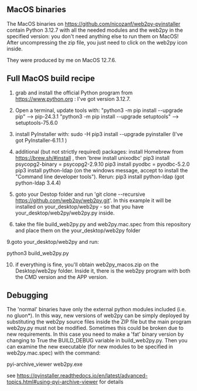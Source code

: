 ## MacOS binaries

The MacOS binaries on https://github.com/nicozanf/web2py-pyinstaller contain Python 3.12.7 with all the needed modules and the web2py in the specified version: you don't need anything else to run them on MacOS! After uncompressing the zip file, you just need to click on the web2py icon inside.

They were produced by me on MacOS 12.7.6.

## Full MacOS build recipe

1. grab and install the official Python program from https://www.python.org : I've got version 3.12.7. 

2. Open a terminal, update tools with:
"python3 -m pip install --upgrade pip" --> pip-24.3.1
"python3 -m pip install --upgrade setuptools" --> setuptools-75.6.0


3. install PyInstaller with: 
sudo -H pip3 install --upgrade pyinstaller (I've got PyInstaller-6.11.1 )

4. additional (but not strictly required) packages:
install Homebrew from https://brew.sh/#install , then 'brew install unixodbc'
pip3 install psycopg2-binary = psycopg2-2.9.10
pip3 install pyodbc = pyodbc-5.2.0
pip3 install python-ldap (on the windows message, accept to install the "Command line developer tools"). Rerun:
pip3 install python-ldap (got python-ldap 3.4.4)

5. goto your Destop folder and run 'git clone --recursive https://github.com/web2py/web2py.git'. In this example it will be installed on your_desktop/web2py - so that you have your_desktop/web2py/web2py.py inside.

6. take the file build_web2py.py and web2py.mac.spec  from this repository and place them on the your_desktop/web2py  folder  

9.goto your_desktop/web2py and run:

python3 build_web2py.py

10. if everything is fine, you'll obtain web2py_macos.zip on the Desktop/web2py  folder. Inside it, there is the web2py program with both the CMD version and the APP version.  

## Debugging
The 'normal' binaries have only the external python modules included (i.e. no gluon*). In this way, new versions of web2py can be simply deployed by substituting the web2py source files inside the ZIP file but the main program web2py.py must not be modified.
Sometimes this could be broken due to new requirements. In this case you need to make a 'fat' binary version by changing to True the BUILD_DEBUG variable in build_web2py.py. Then you can examine the new executable (for new modules to be specified in web2py.mac.spec) with the command:  

pyi-archive_viewer web2py.exe  

see https://pyinstaller.readthedocs.io/en/latest/advanced-topics.html#using-pyi-archive-viewer for details


